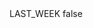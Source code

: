 <?xml version="1.0" encoding="UTF-8"?>
<CustomMetadata xmlns="http://soap.sforce.com/2006/04/metadata">
    <label>LAST_WEEK</label>
    <protected>false</protected>
</CustomMetadata>
